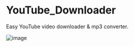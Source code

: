 # YouTube_Downloader
Easy YouTube video downloader &amp; mp3 converter.



![image](https://user-images.githubusercontent.com/95770329/173360226-61a2197f-69a8-496e-a235-7d55a2b32aea.png)

